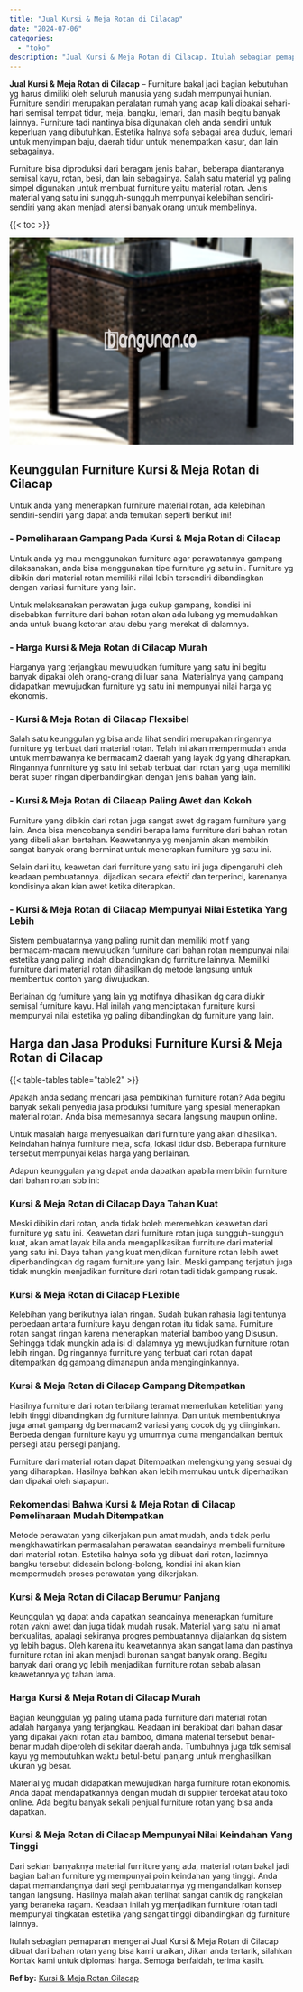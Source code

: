 ```yaml
---
title: "Jual Kursi & Meja Rotan di Cilacap"
date: "2024-07-06"
categories: 
  - "toko"
description: "Jual Kursi & Meja Rotan di Cilacap. Itulah sebagian pemaparan mengenai Jual Kursi & Meja Rotan di Cilacap dibuat dari bahan rotan yang bisa kami uraikan, Jik..."
---
```


**Jual Kursi & Meja Rotan di Cilacap** – Furniture bakal jadi bagian kebutuhan yg harus dimiliki oleh seluruh manusia yang sudah mempunyai hunian. Furniture sendiri merupakan peralatan rumah yang acap kali dipakai sehari-hari semisal tempat tidur, meja, bangku, lemari, dan masih begitu banyak lainnya. Furniture tadi nantinya bisa digunakan oleh anda sendiri untuk keperluan yang dibutuhkan. Estetika halnya sofa sebagai area duduk, lemari untuk menyimpan baju, daerah tidur untuk menempatkan kasur, dan lain sebagainya.

Furniture bisa diproduksi dari beragam jenis bahan, beberapa diantaranya semisal kayu, rotan, besi, dan lain sebagainya. Salah satu material yg paling simpel digunakan untuk membuat furniture yaitu material rotan. Jenis material yang satu ini sungguh-sungguh mempunyai kelebihan sendiri-sendiri yang akan menjadi atensi banyak orang untuk membelinya.

{{< toc >}}

![Jual Kursi & Meja Rotan di Cilacap](/images/kursi-meja-rotan-murah04.png)

## Keunggulan Furniture Kursi & Meja Rotan di Cilacap

Untuk anda yang menerapkan furniture material rotan, ada kelebihan sendiri-sendiri yang dapat anda temukan seperti berikut ini!

### \- Pemeliharaan Gampang Pada Kursi & Meja Rotan di Cilacap

Untuk anda yg mau menggunakan furniture agar perawatannya gampang dilaksanakan, anda bisa menggunakan tipe furniture yg satu ini. Furniture yg dibikin dari material rotan memiliki nilai lebih tersendiri dibandingkan dengan variasi furniture yang lain.

Untuk melaksanakan perawatan juga cukup gampang, kondisi ini disebabkan furniture dari bahan rotan akan ada lubang yg memudahkan anda untuk buang kotoran atau debu yang merekat di dalamnya.

### \- Harga Kursi & Meja Rotan di Cilacap Murah

Harganya yang terjangkau mewujudkan furniture yang satu ini begitu banyak dipakai oleh orang-orang di luar sana. Materialnya yang gampang didapatkan mewujudkan furniture yg satu ini mempunyai nilai harga yg ekonomis.

### \- Kursi & Meja Rotan di Cilacap Flexsibel

Salah satu keunggulan yg bisa anda lihat sendiri merupakan ringannya furniture yg terbuat dari material rotan. Telah ini akan mempermudah anda untuk membawanya ke bermacam2 daerah yang layak dg yang diharapkan. Ringannya funrniture yg satu ini sebab terbuat dari rotan yang juga memiliki berat super ringan diperbandingkan dengan jenis bahan yang lain.

### \- Kursi & Meja Rotan di Cilacap Paling Awet dan Kokoh

Furniture yang dibikin dari rotan juga sangat awet dg ragam furniture yang lain. Anda bisa mencobanya sendiri berapa lama furniture dari bahan rotan yang dibeli akan bertahan. Keawetannya yg menjamin akan membikin sangat banyak orang berminat untuk menerapkan furniture yg satu ini.

Selain dari itu, keawetan dari furniture yang satu ini juga dipengaruhi oleh keadaan pembuatannya. dijadikan secara efektif dan terperinci, karenanya kondisinya akan kian awet ketika diterapkan.

### \- Kursi & Meja Rotan di Cilacap Mempunyai Nilai Estetika Yang Lebih

Sistem pembuatannya yang paling rumit dan memiliki motif yang bermacam-macam mewujudkan furniture dari bahan rotan mempunyai nilai estetika yang paling indah dibandingkan dg furniture lainnya. Memiliki furniture dari material rotan dihasilkan dg metode langsung untuk membentuk contoh yang diwujudkan.

Berlainan dg furniture yang lain yg motifnya dihasilkan dg cara diukir semisal furniture kayu. Hal inilah yang menciptakan furniture kursi mempunyai nilai estetika yg paling dibandingkan dg furniture yang lain.

## Harga dan Jasa Produksi Furniture Kursi & Meja Rotan di Cilacap

{{< table-tables table="table2" >}}

Apakah anda sedang mencari jasa pembikinan furniture rotan? Ada begitu banyak sekali penyedia jasa produksi furniture yang spesial menerapkan material rotan. Anda bisa memesannya secara langsung maupun online.

Untuk masalah harga menyesuaikan dari furniture yang akan dihasilkan. Keindahan halnya furniture meja, sofa, lokasi tidur dsb. Beberapa furniture tersebut mempunyai kelas harga yang berlainan.

Adapun keunggulan yang dapat anda dapatkan apabila membikin furniture dari bahan rotan sbb ini:

### Kursi & Meja Rotan di Cilacap Daya Tahan Kuat

Meski dibikin dari rotan, anda tidak boleh meremehkan keawetan dari furniture yg satu ini. Keawetan dari furniture rotan juga sungguh-sungguh kuat, akan amat layak bila anda mengaplikasikan furniture dari material yang satu ini. Daya tahan yang kuat menjdikan furniture rotan lebih awet diperbandingkan dg ragam furniture yang lain. Meski gampang terjatuh juga tidak mungkin menjadikan furniture dari rotan tadi tidak gampang rusak.

### Kursi & Meja Rotan di Cilacap FLexible

Kelebihan yang berikutnya ialah ringan. Sudah bukan rahasia lagi tentunya perbedaan antara furniture kayu dengan rotan itu tidak sama. Furniture rotan sangat ringan karena menerapkan material bamboo yang Disusun. Sehingga tidak mungkin ada isi di dalamnya yg mewujudkan furniture rotan lebih ringan. Dg ringannya furniture yang terbuat dari rotan dapat ditempatkan dg gampang dimanapun anda menginginkannya.

### Kursi & Meja Rotan di Cilacap Gampang Ditempatkan

Hasilnya furniture dari rotan terbilang teramat memerlukan ketelitian yang lebih tinggi dibandingkan dg furniture lainnya. Dan untuk membentuknya juga amat gampang dg bermacam2 variasi yang cocok dg yg diinginkan. Berbeda dengan furniture kayu yg umumnya cuma mengandalkan bentuk persegi atau persegi panjang.

Furniture dari material rotan dapat Ditempatkan melengkung yang sesuai dg yang diharapkan. Hasilnya bahkan akan lebih memukau untuk diperhatikan dan dipakai oleh siapapun.

### Rekomendasi Bahwa Kursi & Meja Rotan di Cilacap Pemeliharaan Mudah Ditempatkan

Metode perawatan yang dikerjakan pun amat mudah, anda tidak perlu mengkhawatirkan permasalahan perawatan seandainya membeli furniture dari material rotan. Estetika halnya sofa yg dibuat dari rotan, lazimnya bangku tersebut didesain bolong-bolong, kondisi ini akan kian mempermudah proses perawatan yang dikerjakan.

### Kursi & Meja Rotan di Cilacap Berumur Panjang

Keunggulan yg dapat anda dapatkan seandainya menerapkan furniture rotan yakni awet dan juga tidak mudah rusak. Material yang satu ini amat berkualitas, apalagi sekiranya progres pembuatannya dijalankan dg sistem yg lebih bagus. Oleh karena itu keawetannya akan sangat lama dan pastinya furniture rotan ini akan menjadi buronan sangat banyak orang. Begitu banyak dari orang yg lebih menjadikan furniture rotan sebab alasan keawetannya yg tahan lama.

### Harga Kursi & Meja Rotan di Cilacap Murah

Bagian keunggulan yg paling utama pada furniture dari material rotan adalah harganya yang terjangkau. Keadaan ini berakibat dari bahan dasar yang dipakai yakni rotan atau bamboo, dimana material tersebut benar-benar mudah diperoleh di sekitar daerah anda. Tumbuhnya juga tdk semisal kayu yg membutuhkan waktu betul-betul panjang untuk menghasilkan ukuran yg besar.

Material yg mudah didapatkan mewujudkan harga furniture rotan ekonomis. Anda dapat mendapatkannya dengan mudah di supplier terdekat atau toko online. Ada begitu banyak sekali penjual furniture rotan yang bisa anda dapatkan.

### Kursi & Meja Rotan di Cilacap Mempunyai Nilai Keindahan Yang Tinggi

Dari sekian banyaknya material furniture yang ada, material rotan bakal jadi bagian bahan furniture yg mempunyai poin keindahan yang tinggi. Anda dapat memandangnya dari segi pembuatannya yg mengandalkan konsep tangan langsung. Hasilnya malah akan terlihat sangat cantik dg rangkaian yang beraneka ragam. Keadaan inilah yg menjadikan furniture rotan tadi mempunyai tingkatan estetika yang sangat tinggi dibandingkan dg furniture lainnya.

Itulah sebagian pemaparan mengenai Jual Kursi & Meja Rotan di Cilacap dibuat dari bahan rotan yang bisa kami uraikan, Jikan anda tertarik, silahkan Kontak kami untuk diplomasi harga. Semoga berfaidah, terima kasih.

**Ref by:** [Kursi & Meja Rotan Cilacap](https://id.wikipedia.org/wiki/Kursi)
